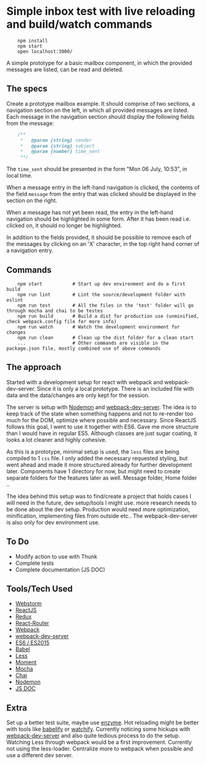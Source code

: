 # Simple inbox test with live reloading and build/watch commands

```
    npm install
    npm start
    open localhost:3000/
```

A simple prototype for a basic mailbox component, in which the
provided messages are listed, can be read and deleted.

## The specs
Create a prototype mailbox example. It should comprise of two sections, 
a navigation section on the left, in which all provided messages are listed.
Each message in the navigation section should display the following fields from the message:

```javascript
    /**
     *   @param {string} sender
     *   @param {string} subject
     *   @param {number} time_sent
     **/
```

The `time_sent` should be presented in the form "Mon 06 July, 10:53", in local time.

When a message entry in the left-hand navigation is clicked, the contents of the field `message` from
the entry that was clicked should be displayed in the section on the right.

When a message has not yet been read, the entry in the left-hand navigation should be highlighted
in some form. After it has been read i.e. clicked on, it should no longer be highlighted.

In addition to the fields provided, it should be possible to remove each of the messages by clicking
on an 'X' character, in the top right hand corner of a navigation entry.

## Commands 
```
    npm start           # Start up dev environment and do a first build
    npm run lint        # Lint the source/development folder with eslint
    npm run test        # All the files in the 'test' folder will go through mocha and chai to be testes
    npm run build       # Build a dist for production use (unminified, check webpack.config file for more info)
    npm run watch       # Watch the development environment for changes
    npm run clean       # Clean up the dist folder for a clean start
    ...                 # Other commands are visible in the package.json file, mostly combined use of above commands
```

## The approach
Started with a development setup for react with webpack and webpack-dev-server. Since it is only a
 local prototype. There is an included file with data and the data/changes are only kept for the session.

The server is setup with [Nodemon](https://github.com/remy/nodemon) and [webpack-dev-server](https://webpack.github.io/docs/webpack-dev-server.html).
 The idea is to keep track of the state when something happens and not to re-render too much for the DOM, optimize
 where possible and necessary. Since ReactJS follows this goal, I went to use it together with ES6. Gave me more structure
 than I would have in regular ES5. Although classes are just sugar coating, it looks a lot cleaner and highly cohesive.
 
As this is a prototype, minimal setup is used, the `less` files are being compiled to 1 `css` file. I only added the necessary requested styling,
 but went ahead and made it more structured already for further development later. Components have 1 directory for now, but might
 need to create separate folders for the features later as well. Message folder, Home folder .. 

The idea behind this setup was to find/create a project that holds cases I will need in the future, dev setup/tools I might use.
 more research needs to be done about the dev setup. Production would need more optimization, minification, implementing files
 from outside etc.. The webpack-dev-server is also only for dev environment use. 
 
 
## To Do
* Modify action to use with Thunk
* Complete tests
* Complete documentation (JS DOC)

## Tools/Tech Used
* [Webstorm](https://www.jetbrains.com/webstorm/)
* [ReactJS](https://facebook.github.io/react/)
* [Redux](http://redux.js.org/)
* [React-Router](https://github.com/reactjs/react-router)
* [Webpack](https://webpack.github.io/)
* [webpack-dev-server](https://webpack.github.io/docs/webpack-dev-server.html)
* [ES6 / ES2015](https://babeljs.io/docs/learn-es2015/)
* [Babel](https://babeljs.io/)
* [Less](lesscss.org)
* [Moment](http://momentjs.com/)
* [Mocha](http://mochajs.org/)
* [Chai](http://chaijs.com/)
* [Nodemon](https://github.com/remy/nodemon)
* [JS DOC](http://usejsdoc.org/)

## Extra
Set up a better test suite, maybe use [enzyme](http://airbnb.io/enzyme/). 
Hot reloading might be better with tools like [babelify](https://github.com/babel/babelify) or
 [watchify](https://github.com/substack/watchify). Currently noticing some hickups with [webpack-dev-server](https://webpack.github.io/docs/webpack-dev-server.html) and 
 also quite tedious process to do the setup. Watching Less through webpack would be a first improvement. Currently 
 not using the less-loader. Centralize more to webpack when possible and use a different dev server.
 